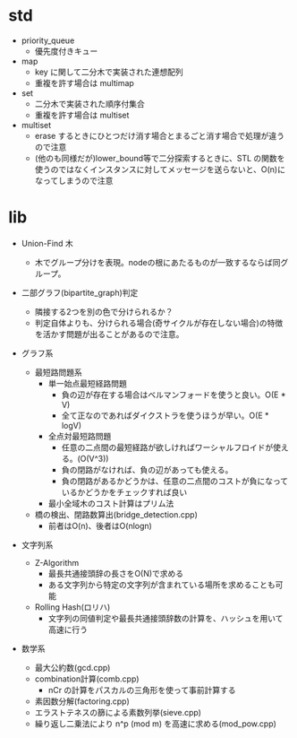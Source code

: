 # std

* priority_queue
  * 優先度付きキュー
* map
  * key に関して二分木で実装された連想配列
  * 重複を許す場合は multimap
* set
  * 二分木で実装された順序付集合
  * 重複を許す場合は multiset
* multiset
  * erase するときにひとつだけ消す場合とまるごと消す場合で処理が違うので注意
  * (他のも同様だが)lower_bound等で二分探索するときに、STL の関数を使うのではなくインスタンスに対してメッセージを送らないと、O(n)になってしまうので注意

# lib
* Union-Find 木
  * 木でグループ分けを表現。nodeの根にあたるものが一致するならば同グループ。

* 二部グラフ(bipartite_graph)判定
  * 隣接する2つを別の色で分けられるか？
  * 判定自体よりも、分けられる場合(奇サイクルが存在しない場合)の特徴を活かす問題が出ることがあるので注意。

* グラフ系
  * 最短路問題系
    * 単一始点最短経路問題
      * 負の辺が存在する場合はベルマンフォードを使うと良い。O(E * V)
      * 全て正なのであればダイクストラを使うほうが早い。O(E * logV)
    * 全点対最短路問題
      * 任意の二点間の最短経路が欲しければワーシャルフロイドが使える。(O(V^3))
      * 負の閉路がなければ、負の辺があっても使える。
      * 負の閉路があるかどうかは、任意の二点間のコストが負になっているかどうかをチェックすれば良い
    * 最小全域木のコスト計算はプリム法
  * 橋の検出、閉路数算出(bridge_detection.cpp)
    * 前者はO(n)、後者はO(nlogn)

* 文字列系
  * Z-Algorithm
    * 最長共通接頭辞の長さをO(N)で求める
    * ある文字列から特定の文字列が含まれている場所を求めることも可能
  * Rolling Hash(ロリハ)
    * 文字列の同値判定や最長共通接頭辞数の計算を、ハッシュを用いて高速に行う


* 数学系
  * 最大公約数(gcd.cpp)
  * combination計算(comb.cpp)
    * nCr の計算をパスカルの三角形を使って事前計算する
  * 素因数分解(factoring.cpp)
  * エラストテネスの篩による素数列挙(sieve.cpp)
  * 繰り返し二乗法により n^p (mod m) を高速に求める(mod_pow.cpp)
